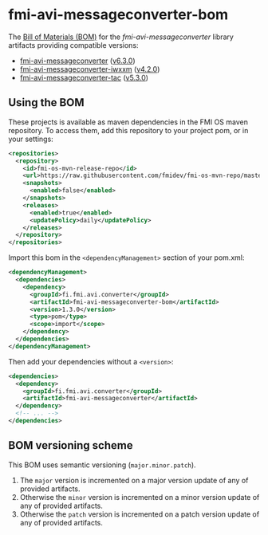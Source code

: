 <!-- Generated - DO NOT EDIT! Instead, edit sources under src/doc directory. -->
<!--
  After editing the source file or changing pom.xml, run at project root:
  mvn validate resources:copy-resources@readme
-->

# fmi-avi-messageconverter-bom

The [Bill of Materials (BOM)](https://maven.apache.org/guides/introduction/introduction-to-dependency-mechanism.html#Bill_of_Materials_BOM_POMs)
for the _fmi-avi-messageconverter_ library artifacts providing compatible versions:

* [fmi-avi-messageconverter](https://github.com/fmidev/fmi-avi-messageconverter)
  ([v6.3.0](https://github.com/fmidev/fmi-avi-messageconverter/releases/tag/fmi-avi-messageconverter-6.3.0))
* [fmi-avi-messageconverter-iwxxm](https://github.com/fmidev/fmi-avi-messageconverter-iwxxm)
  ([v4.2.0](https://github.com/fmidev/fmi-avi-messageconverter-iwxxm/releases/tag/fmi-avi-messageconverter-iwxxm-4.2.0))
* [fmi-avi-messageconverter-tac](https://github.com/fmidev/fmi-avi-messageconverter-tac)
  ([v5.3.0](https://github.com/fmidev/fmi-avi-messageconverter-tac/releases/tag/fmi-avi-messageconverter-tac-5.3.0))

## Using the BOM

These projects is available as maven dependencies in the FMI OS maven repository. To access them, add this repository to
your project pom, or in your settings:

```xml
<repositories>
  <repository>
    <id>fmi-os-mvn-release-repo</id>
    <url>https://raw.githubusercontent.com/fmidev/fmi-os-mvn-repo/master</url>
    <snapshots>
      <enabled>false</enabled>
    </snapshots>
    <releases>
      <enabled>true</enabled>
      <updatePolicy>daily</updatePolicy>
    </releases>
  </repository>
</repositories>
```

Import this bom in the `<dependencyManagement>` section of your pom.xml:

```xml
<dependencyManagement>
  <dependencies>
    <dependency>
      <groupId>fi.fmi.avi.converter</groupId>
      <artifactId>fmi-avi-messageconverter-bom</artifactId>
      <version>1.3.0</version>
      <type>pom</type>
      <scope>import</scope>
    </dependency>
  </dependencies>
</dependencyManagement>
```

Then add your dependencies without a `<version>`:

```xml
<dependencies>
  <dependency>
    <groupId>fi.fmi.avi.converter</groupId>
    <artifactId>fmi-avi-messageconverter</artifactId>
  </dependency>
  <!-- ... -->
</dependencies>
```

## BOM versioning scheme

This BOM uses semantic versioning (`major.minor.patch`).

1. The `major` version is incremented on a major version update of any of provided artifacts.
2. Otherwise the `minor` version is incremented on a minor version update of any of provided artifacts.
3. Otherwise the `patch` version is incremented on a patch version update of any of provided artifacts.
